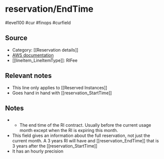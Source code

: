 #  reservation/EndTime

#level100 #cur #finops #curfield

## Source
- Category: [[Reservation details]]
- [AWS documentation](https://docs.aws.amazon.com/cur/latest/userguide/reservation-columns.html#r-E)
- [[lineItem_LineItemType]]: RIFee

## Relevant notes
- This line only applies to  [[Reserved Instances]]
- Goes hand in hand with [[reservation_StartTime]]

## Notes
- - The end time of the RI contract. Usually before the current usage month except when the RI is expiring this month.
- This field gives an information about the full reservation, not just the current month. A 3 years RI will have and [[reservation_EndTime]] that is 3 years after the [[reservation_StartTime]] 
- It has an hourly precision